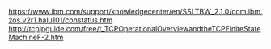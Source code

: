 https://www.ibm.com/support/knowledgecenter/en/SSLTBW_2.1.0/com.ibm.zos.v2r1.halu101/constatus.htm
http://tcpipguide.com/free/t_TCPOperationalOverviewandtheTCPFiniteStateMachineF-2.htm